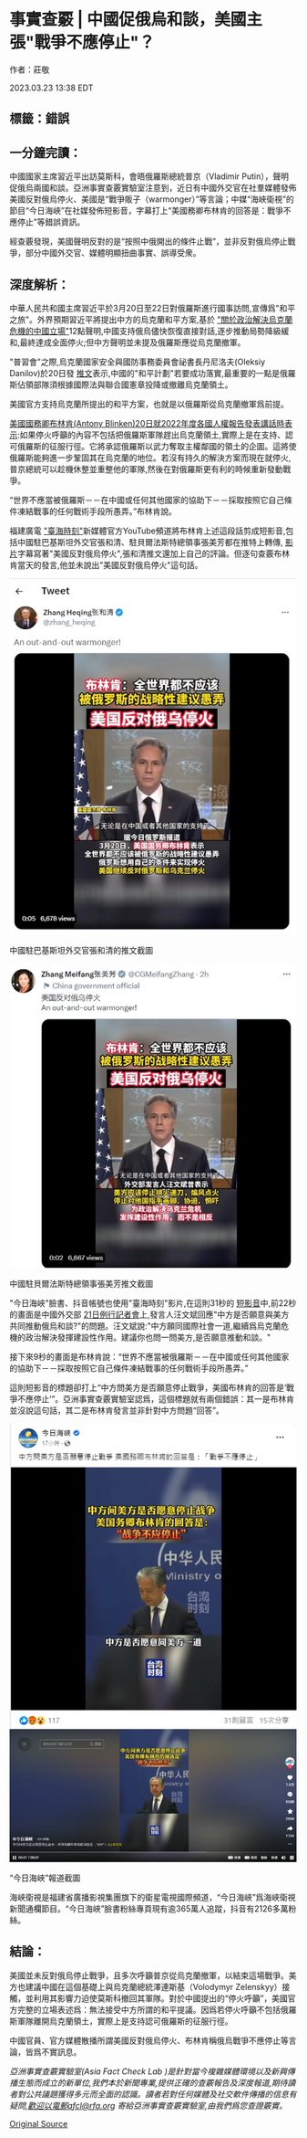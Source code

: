 # 事實查覈 | 中國促俄烏和談，美國主張"戰爭不應停止"？

作者：莊敬

2023.03.23 13:38 EDT

## 標籤：錯誤

## 一分鐘完讀：

中國國家主席習近平出訪莫斯科，會晤俄羅斯總統普京（Vladimir Putin），聲明促俄烏兩國和談。亞洲事實查覈實驗室注意到，近日有中國外交官在社羣媒體發佈美國反對俄烏停火、美國是“戰爭販子（warmonger）”等言論；中媒“海峽衛視”的節目“今日海峽”在社媒發佈短影音，字幕打上“美國務卿布林肯的回答是：戰爭不應停止”等錯誤資訊。

經查覈發現，美國聲明反對的是“按照中俄開出的條件止戰”，並非反對俄烏停止戰爭，部分中國外交官、媒體明顯扭曲事實、誤導受衆。

## 深度解析：

中華人民共和國主席習近平於3月20日至22日對俄羅斯進行國事訪問,宣傳爲"和平之旅"。外界預期習近平將提出中方的烏克蘭和平方案,基於 ["關於政治解決烏克蘭危機的中國立場"](https://www.fmprc.gov.cn/zyxw/202302/t20230224_11030707.shtml)12點聲明,中國支持俄烏儘快恢復直接對話,逐步推動局勢降級緩和,最終達成全面停火;但中方聲明並未提及俄羅斯應從烏克蘭撤軍。

"普習會"之際,烏克蘭國家安全與國防事務委員會祕書長丹尼洛夫(Oleksiy Danilov)於20日發 [推文](https://twitter.com/OleksiyDanilov/status/1637766292827455491)表示,中國的"和平計劃"若要成功落實,最重要的一點是俄羅斯佔領部隊須根據國際法與聯合國憲章投降或撤離烏克蘭領土。

美國官方支持烏克蘭所提出的和平方案，也就是以俄羅斯從烏克蘭撤軍爲前提。

[美國國務卿布林肯(Antony Blinken)20日就2022年度各國人權報告發表講話時表示](https://china.usembassy-china.org.cn/zh/secretary-antony-j-blinken-on-the-2022-country-reports-on-human-rights-practices/):如果停火呼籲的內容不包括把俄羅斯軍隊趕出烏克蘭領土,實際上是在支持、認可俄羅斯的征服行徑。它將承認俄羅斯以武力奪取主權鄰國的領土的企圖。這將使俄羅斯能夠進一步鞏固其在烏克蘭的地位。若沒有持久的解決方案而現在就停火,普京總統可以趁機休整並重整他的軍隊,然後在對俄羅斯更有利的時候重新發動戰爭。

“世界不應當被俄羅斯－－在中國或任何其他國家的協助下－－採取按照它自己條件凍結戰事的任何戰術手段所愚弄。”布林肯說。

福建廣電 ["臺海時刻"](https://www.youtube.com/channel/UCd0_dU-6jRpISze13FZfkyg)新媒體官方YouTube頻道將布林肯上述這段話剪成短影音,包括中國駐巴基斯坦外交官張和清、駐貝爾法斯特總領事張美芳都在推特上轉傳, [影片](https://twitter.com/zhang_heqing/status/1638360257327165440)字幕寫著"美國反對俄烏停火",張和清推文還加上自己的評論。但逐句查覈布林肯當天的發言,他並未說出"美國反對俄烏停火"這句話。

![中國駐巴基斯坦外交官張和清的推文截圖](images/T3OUQWYS3GJVD6W5PDOIEOR7YA.png)

中國駐巴基斯坦外交官張和清的推文截圖

![中國駐貝爾法斯特總領事張美芳推文截圖](images/5RDDI2A3I6XSC5OFISXV6VP5YE.png)

中國駐貝爾法斯特總領事張美芳推文截圖

"今日海峽"臉書、抖音帳號也使用"臺海時刻"影片,在這則31秒的 [短影音](https://www.facebook.com/straitsplus/videos/2389975931155445)中,前22秒的畫面是中國外交部 [21日例行記者會](https://www.fmprc.gov.cn/fyrbt_673021/202303/t20230321_11045971.shtml)上,發言人汪文斌回應"中方是否願意與美方共同推動俄烏和談?"的問題。汪文斌說:"中方願同國際社會一道,繼續爲烏克蘭危機的政治解決發揮建設性作用。建議你也問一問美方,是否願意推動和談。"

接下來9秒的畫面是布林肯說：“世界不應當被俄羅斯－－在中國或任何其他國家的協助下－－採取按照它自己條件凍結戰事的任何戰術手段所愚弄。”

這則短影音的標題卻打上“中方問美方是否願意停止戰爭，美國布林肯的回答是‘戰爭不應停止’”。亞洲事實查覈實驗室認爲，這個標題就有兩個錯誤：其一是布林肯並沒說這句話，其二是布林肯發言並非針對中方問題“回答”。

![Copy of pic3海峽衛視節目「今日海峽」臉書發布影音，剪接拼湊汪文彬與布林肯發言，並稱布林肯說「戰爭不應停止」。.png](images/HRXTOKBA2QSG7WT6LOH3RKKBQA.png)![“今日海峽”報道截圖](images/KUD44WHLAUVIZOJPV2QE5AGT7I.png)

“今日海峽”報道截圖

海峽衛視是福建省廣播影視集團旗下的衛星電視國際頻道，“今日海峽”爲海峽衛視新聞通欄節目。“今日海峽”臉書粉絲專頁現有逾365萬人追蹤，抖音有2126多萬粉絲。

## 結論：

美國並未反對俄烏停止戰爭，且多次呼籲普京從烏克蘭撤軍，以結束這場戰爭。美方也建議中國在這個基礎上與烏克蘭總統澤連斯基（Volodymyr Zelenskyy）接觸，並利用其影響力迫使莫斯科撤回其軍隊。對於中國提出的“停火呼籲”，美國官方完整的立場表述爲：無法接受中方所謂的和平提議。因爲若停火呼籲不包括俄羅斯軍隊離開烏克蘭領土，實際上是支持認可俄羅斯的征服行徑。

中國官員、官方媒體散播所謂美國反對俄烏停火、布林肯稱俄烏戰爭不應停止等言論，皆爲不實訊息。

*亞洲事實查覈實驗室(Asia Fact Check Lab* *)是針對當今複雜媒體環境以及新興傳播生態而成立的新單位,我們本於新聞專業,提供正確的查覈報告及深度報道,期待讀者對公共議題獲得多元而全面的認識。讀者若對任何媒體及社交軟件傳播的信息有疑問,歡迎以電郵afcl@rfa.org* *寄給亞洲事實查覈實驗室,由我們爲您查證覈實。*



[Original Source](https://www.rfa.org/mandarin/shishi-hecha/hc-03232023132923.html)